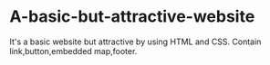 # A-basic-but-attractive-website
It's a basic website but attractive by using HTML and CSS. Contain link,button,embedded map,footer.
